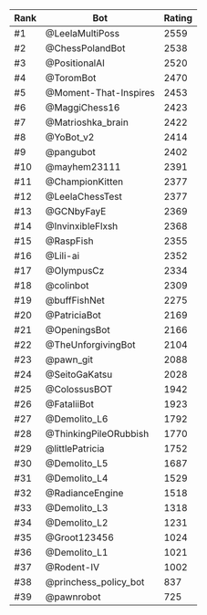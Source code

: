 Rank|Bot|Rating
---|---|---
#1|@LeelaMultiPoss|2559
#2|@ChessPolandBot|2538
#3|@PositionalAI|2520
#4|@ToromBot|2470
#5|@Moment-That-Inspires|2453
#6|@MaggiChess16|2423
#7|@Matrioshka_brain|2422
#8|@YoBot_v2|2414
#9|@pangubot|2402
#10|@mayhem23111|2391
#11|@ChampionKitten|2377
#12|@LeelaChessTest|2377
#13|@GCNbyFayE|2369
#14|@InvinxibleFlxsh|2368
#15|@RaspFish|2355
#16|@Lili-ai|2352
#17|@OlympusCz|2334
#18|@colinbot|2309
#19|@buffFishNet|2275
#20|@PatriciaBot|2169
#21|@OpeningsBot|2166
#22|@TheUnforgivingBot|2104
#23|@pawn_git|2088
#24|@SeitoGaKatsu|2028
#25|@ColossusBOT|1942
#26|@FataliiBot|1923
#27|@Demolito_L6|1792
#28|@ThinkingPileORubbish|1770
#29|@littlePatricia|1752
#30|@Demolito_L5|1687
#31|@Demolito_L4|1529
#32|@RadianceEngine|1518
#33|@Demolito_L3|1318
#34|@Demolito_L2|1231
#35|@Groot123456|1024
#36|@Demolito_L1|1021
#37|@Rodent-IV|1002
#38|@princhess_policy_bot|837
#39|@pawnrobot|725
